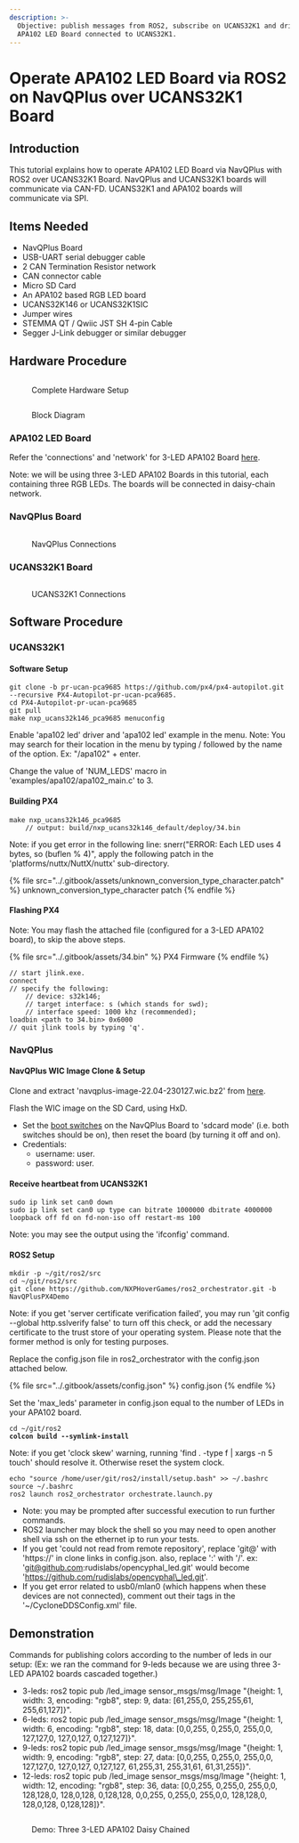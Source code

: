 ```yaml
---
description: >-
  Objective: publish messages from ROS2, subscribe on UCANS32K1 and drive the
  APA102 LED Board connected to UCANS32K1.
---
```


# Operate APA102 LED Board via ROS2 on NavQPlus over UCANS32K1 Board

## Introduction

This tutorial explains how to operate APA102 LED Board via NavQPlus with ROS2 over UCANS32K1 Board. NavQPlus and UCANS32K1 boards will communicate via CAN-FD. UCANS32K1 and APA102 boards will communicate via SPI.

## Items Needed

* NavQPlus Board
* USB-UART serial debugger cable
* 2 CAN Termination Resistor network
* CAN connector cable
* Micro SD Card
* An APA102 based RGB LED board&#x20;
* UCANS32K146 or UCANS32K1SIC
* Jumper wires
* STEMMA QT / Qwiic JST SH 4-pin Cable
* Segger J-Link debugger or similar debugger

## Hardware Procedure

<figure><img src="../.gitbook/assets/overview.jpg" alt=""><figcaption><p>Complete Hardware Setup</p></figcaption></figure>

<figure><img src="../.gitbook/assets/block_diagram.png" alt=""><figcaption><p>Block Diagram</p></figcaption></figure>

### APA102 LED Board

Refer the 'connections' and 'network' for 3-LED APA102 Board [here](http://localhost:5000/s/-M7FJ\_hQKd8L0MNgduui/ucans32k1sic-demo-application/demo-apa102-rgb-led-control-via-ucans32k146-with-px4-autopilot#apa102-led-board).

Note: we will be using three 3-LED APA102 Boards in this tutorial, each containing three RGB LEDs. The boards will be connected in daisy-chain network.

### NavQPlus Board

<figure><img src="../.gitbook/assets/navqplus.jpg" alt=""><figcaption><p>NavQPlus Connections</p></figcaption></figure>

### UCANS32K1 Board

<figure><img src="../.gitbook/assets/ucan.jpg" alt=""><figcaption><p>UCANS32K1 Connections</p></figcaption></figure>

## Software Procedure

### UCANS32K1

#### Software Setup

```
git clone -b pr-ucan-pca9685 https://github.com/px4/px4-autopilot.git --recursive PX4-Autopilot-pr-ucan-pca9685.
cd PX4-Autopilot-pr-ucan-pca9685
git pull
make nxp_ucans32k146_pca9685 menuconfig
```

Enable 'apa102 led' driver and 'apa102 led' example in the menu. Note: You may search for their location in the menu by typing / followed by the name of the option. Ex: "/apa102" + enter.

Change the value of 'NUM\_LEDS' macro  in 'examples/apa102/apa102\_main.c' to 3.

#### Building PX4

```
make nxp_ucans32k146_pca9685
    // output: build/nxp_ucans32k146_default/deploy/34.bin
```

Note: if you get error in the following line: snerr("ERROR: Each LED uses 4 bytes, so (buflen % 4)", apply the following patch in the 'platforms/nuttx/NuttX/nuttx' sub-directory.

{% file src="../.gitbook/assets/unknown_conversion_type_character.patch" %}
unknown\_conversion\_type\_character patch
{% endfile %}

#### Flashing PX4

Note: You may flash the attached file (configured for a 3-LED APA102 board), to skip the above steps.

{% file src="../.gitbook/assets/34.bin" %}
PX4 Firmware
{% endfile %}

```
// start jlink.exe.
connect
// specify the following:
    // device: s32k146;
    // target interface: s (which stands for swd);
    // interface speed: 1000 khz (recommended);
loadbin <path to 34.bin> 0x6000
// quit jlink tools by typing 'q'.
```

### NavQPlus

#### NavQPlus WIC Image Clone & Setup

Clone and extract 'navqplus-image-22.04-230127.wic.bz2' from [here](https://github.com/rudislabs/navqplus-create3-images/releases/tag/v22.04.2).

Flash the WIC image on the SD Card, using HxD.

* Set the [boot switches](../navqplus-user-guide/quickstart/flashing-with-new-firmware/flashing-with-new-firmware.md) on the NavQPlus Board to 'sdcard mode' (i.e. both switches should be on), then reset the board (by turning it off and on).
* Credentials:
  * username: user.
  * password: user.

#### Receive heartbeat from UCANS32K1

```
sudo ip link set can0 down
sudo ip link set can0 up type can bitrate 1000000 dbitrate 4000000 loopback off fd on fd-non-iso off restart-ms 100
```

Note: you may see the output using the 'ifconfig' command.

#### ROS2 Setup

```
mkdir -p ~/git/ros2/src
cd ~/git/ros2/src
git clone https://github.com/NXPHoverGames/ros2_orchestrator.git -b NavQPlusPX4Demo
```

Note: if you get 'server certificate verification failed', you may run 'git config --global http.sslverify false' to turn off this check, or add the necessary certificate to the trust store of your operating system. Please note that the former method is only for testing purposes.

Replace the config.json file in ros2\_orchestrator with the config.json attached below.

{% file src="../.gitbook/assets/config.json" %}
config.json
{% endfile %}

Set the 'max\_leds' parameter in config.json equal to the number of LEDs in your APA102 board.

<pre><code>cd ~/git/ros2
<strong>colcon build --symlink-install
</strong></code></pre>

Note: if you get 'clock skew' warning, running 'find . -type f | xargs -n 5 touch' should resolve it. Otherwise reset the system clock.

```
echo "source /home/user/git/ros2/install/setup.bash" >> ~/.bashrc
source ~/.bashrc
ros2 launch ros2_orchestrator orchestrate.launch.py
```

* Note: you may be prompted after successful execution to run further commands.
* ROS2 launcher may block the shell so you may need to open another shell via ssh on the ethernet ip to run your tests.
* If you get 'could not read from remote repository', replace 'git@' with 'https://' in clone links in config.json. also, replace ':' with '/'. ex: 'git@github.com:rudislabs/opencyphal\_led.git' would become 'https://github.com/rudislabs/opencyphal\_led.git'.
* If you get error related to usb0/mlan0 (which happens when these devices are not connected), comment out their tags in the '\~/CycloneDDSConfig.xml' file.

## Demonstration

Commands for publishing colors according to the number of leds in our setup: (Ex: we ran the command for 9-leds because we are using three 3-LED APA102 boards cascaded together.)

* 3-leds: ros2 topic pub /led\_image sensor\_msgs/msg/Image "{height: 1, width: 3, encoding: "rgb8", step: 9, data: \[61,255,0, 255,255,61, 255,61,127]}".
* 6-leds: ros2 topic pub /led\_image sensor\_msgs/msg/Image "{height: 1, width: 6, encoding: "rgb8", step: 18, data: \[0,0,255, 0,255,0, 255,0,0, 127,127,0, 127,0,127, 0,127,127]}".
* 9-leds: ros2 topic pub /led\_image sensor\_msgs/msg/Image "{height: 1, width: 9, encoding: "rgb8", step: 27, data: \[0,0,255, 0,255,0, 255,0,0, 127,127,0, 127,0,127, 0,127,127, 61,255,31, 255,31,61, 61,31,255]}".
* 12-leds: ros2 topic pub /led\_image sensor\_msgs/msg/Image "{height: 1, width: 12, encoding: "rgb8", step: 36, data: \[0,0,255, 0,255,0, 255,0,0, 128,128,0, 128,0,128, 0,128,128, 0,0,255, 0,255,0, 255,0,0, 128,128,0, 128,0,128, 0,128,128]}".

<figure><img src="../.gitbook/assets/demonstration.jpg" alt=""><figcaption><p>Demo: Three 3-LED APA102 Daisy Chained</p></figcaption></figure>

